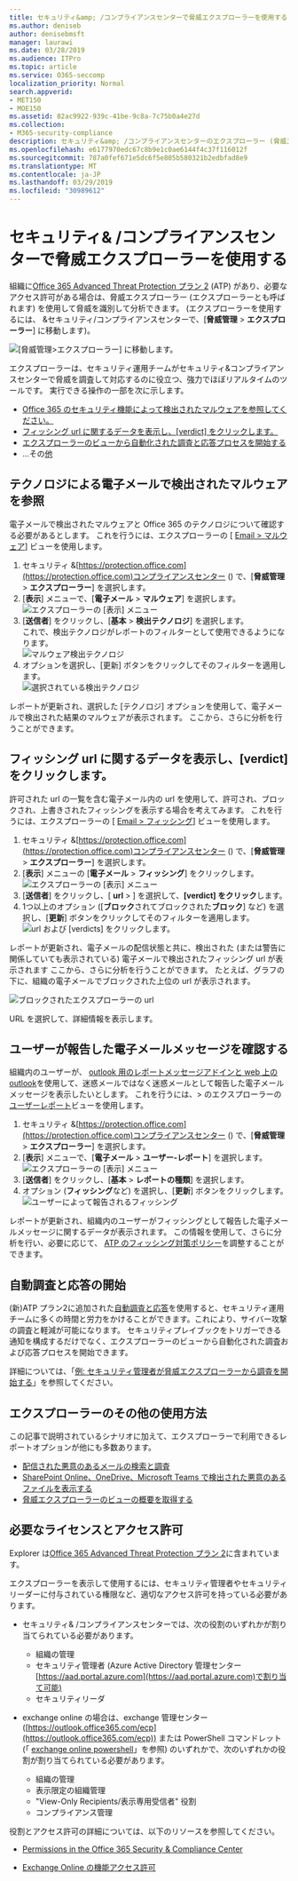 ```yaml
---
title: セキュリティ&amp; /コンプライアンスセンターで脅威エクスプローラーを使用する
ms.author: deniseb
author: denisebmsft
manager: laurawi
ms.date: 03/28/2019
ms.audience: ITPro
ms.topic: article
ms.service: O365-seccomp
localization_priority: Normal
search.appverid:
- MET150
- MOE150
ms.assetid: 82ac9922-939c-41be-9c8a-7c75b0a4e27d
ms.collection:
- M365-security-compliance
description: セキュリティ&amp; /コンプライアンスセンターのエクスプローラー (脅威エクスプローラーとも呼ばれます) について説明します。
ms.openlocfilehash: e6177970edc67c8b9e1c0ae6144f4c37f116012f
ms.sourcegitcommit: 787a0fef671e5dc6f5e805b580321b2edbfad8e9
ms.translationtype: MT
ms.contentlocale: ja-JP
ms.lasthandoff: 03/29/2019
ms.locfileid: "30989612"
---
```

# <a name="use-threat-explorer-in-the-security-amp-compliance-center"></a>セキュリティ&amp; /コンプライアンスセンターで脅威エクスプローラーを使用する

組織に[Office 365 Advanced Threat Protection プラン 2](office-365-ti.md) (ATP) があり、必要なアクセス許可がある場合は、脅威エクスプローラー (エクスプローラーとも呼ばれます) を使用して脅威を識別して分析できます。 (エクスプローラーを使用するには、 &amp;セキュリティ/コンプライアンスセンターで、[**脅威管理** \> **エクスプローラー**] に移動します)。

![[脅威管理\>エクスプローラー] に移動します。](media/cab32fa2-66f1-4ad5-bc1d-2bac4dbeb48c.png)

エクスプローラーは、セキュリティ運用チームがセキュリティ&amp;コンプライアンスセンターで脅威を調査して対応するのに役立つ、強力でほぼリアルタイムのツールです。 実行できる操作の一部を次に示します。
- [Office 365 のセキュリティ機能によって検出されたマルウェアを参照してください。](#see-malware-detected-in-email-by-technology)
- [フィッシング url に関するデータを表示し、[verdict] をクリックします。](#view-data-about-phishing-urls-and-click-verdict)
- [エクスプローラーのビューから自動化された調査と応答プロセスを開始する](#start-automated-investigation-and-response)
- ...その[他](#more-ways-to-use-explorer)

## <a name="see-malware-detected-in-email-by-technology"></a>テクノロジによる電子メールで検出されたマルウェアを参照

電子メールで検出されたマルウェアと Office 365 のテクノロジについて確認する必要があるとします。 これを行うには、エクスプローラーの [ [Email > マルウェア](threat-explorer-views.md#email--malware)] ビューを使用します。

1. セキュリティ &[https://protection.office.com](https://protection.office.com)コンプライアンスセンター () で、[**脅威管理** > **エクスプローラー**] を選択します。
2. [**表示**] メニューで、[**電子メール** > **マルウェア**] を選択します。<br/>![エクスプローラーの [表示] メニュー](media/ExplorerViewEmailMalwareMenu.png)<br/>
3. [**送信者**] をクリックし、[**基本** > **検出テクノロジ**] を選択します。<br/>これで、検出テクノロジがレポートのフィルターとして使用できるようになります。<br/>![マルウェア検出テクノロジ](media/ExplorerEmailMalwareDetectionTech.png)<br/> 
4. オプションを選択し、[更新] ボタンをクリックしてそのフィルターを適用します。<br/>![選択されている検出テクノロジ](media/ExplorerEmailMalwareDetectionTechATP.png)<br/> 

レポートが更新され、選択した [テクノロジ] オプションを使用して、電子メールで検出された結果のマルウェアが表示されます。 ここから、さらに分析を行うことができます。

## <a name="view-data-about-phishing-urls-and-click-verdict"></a>フィッシング url に関するデータを表示し、[verdict] をクリックします。

許可された url の一覧を含む電子メール内の url を使用して、許可され、ブロックされ、上書きされたフィッシングを表示する場合を考えてみます。 これを行うには、エクスプローラーの [ [Email > フィッシング](threat-explorer-views.md#email--phish)] ビューを使用します。

1. セキュリティ &[https://protection.office.com](https://protection.office.com)コンプライアンスセンター () で、[**脅威管理** > **エクスプローラー**] を選択します。
2. [**表示**] メニューの [**電子メール** > **フィッシング**] をクリックします。<br/>![エクスプローラーの [表示] メニュー](media/ExplorerViewEmailPhishMenu.png)<br/>
3. [**送信者**] をクリックし、[ **url** > ] を選択して、**[verdict] をクリック**します。
4. 1つ以上のオプション ([**ブロック**されてブロックされた**ブロック**] など) を選択し、[**更新**] ボタンをクリックしてそのフィルターを適用します。<br/>![url および [verdicts] をクリックします。](media/ThreatExplorerEmailPhishClickVerdictOptions.png)<br/>

レポートが更新され、電子メールの配信状態と共に、検出された (または警告に関係していても表示されている) 電子メールで検出されたフィッシング url が表示されます ここから、さらに分析を行うことができます。 たとえば、グラフの下に、組織の電子メールでブロックされた上位の url が表示されます。 

![ブロックされたエクスプローラーの url](media/ExplorerPhishClickVerdictURLs.png) 

URL を選択して、詳細情報を表示します。

## <a name="review-email-messages-reported-by-users"></a>ユーザーが報告した電子メールメッセージを確認する

組織内のユーザーが、 [outlook 用のレポートメッセージアドインと web 上の outlook](enable-the-report-message-add-in.md)を使用して、迷惑メールではなく迷惑メールとして報告した電子メールメッセージを表示したいとします。 これを行うには、> のエクスプローラーの[ユーザーレポート](threat-explorer-views.md#email--user-reported)ビューを使用します。

1. セキュリティ &[https://protection.office.com](https://protection.office.com)コンプライアンスセンター () で、[**脅威管理** > **エクスプローラー**] を選択します。
2. [**表示**] メニューで、[**電子メール** > **ユーザー-レポート**] を選択します。<br/>![エクスプローラーの [表示] メニュー](media/ExplorerViewMenuEmailUserReported.png)<br/>
3. [**送信者**] をクリックし、[**基本** > **レポートの種類**] を選択します。
4. オプション (**フィッシング**など) を選択し、[**更新**] ボタンをクリックします。 <br/>![ユーザーによって報告されるフィッシング](media/EmailUserReportedReportType.png)<br/> 

レポートが更新され、組織内のユーザーがフィッシングとして報告した電子メールメッセージに関するデータが表示されます。 この情報を使用して、さらに分析を行い、必要に応じて、 [ATP のフィッシング対策ポリシー](set-up-anti-phishing-policies.md)を調整することができます。

## <a name="start-automated-investigation-and-response"></a>自動調査と応答の開始

(新)ATP プラン2に追加された[自動調査と応答](automated-investigation-response-office.md)を使用すると、セキュリティ運用チームに多くの時間と労力をかけることができます。これにより、サイバー攻撃の調査と軽減が可能になります。 セキュリティプレイブックをトリガーできる通知を構成するだけでなく、エクスプローラーのビューから自動化された調査および応答プロセスを開始できます。 

詳細については、「[例: セキュリティ管理者が脅威エクスプローラーから調査を開始する](automated-investigation-response-office.md#example-a-security-administrator-triggers-an-investigation-from-threat-explorer)」を参照してください。

## <a name="more-ways-to-use-explorer"></a>エクスプローラーのその他の使用方法

この記事で説明されているシナリオに加えて、エクスプローラーで利用できるレポートオプションが他にも多数あります。 
- [配信された悪意のあるメールの検索と調査](investigate-malicious-email-that-was-delivered.md)
- [SharePoint Online、OneDrive、Microsoft Teams で検出された悪意のあるファイルを表示する](malicious-files-detected-in-spo-odb-or-teams.md)
- [脅威エクスプローラーのビューの概要を取得する](threat-explorer-views.md)

## <a name="required-licenses-and-permissions"></a>必要なライセンスとアクセス許可

Explorer は[Office 365 Advanced Threat Protection プラン 2](office-365-ti.md)に含まれています。 

エクスプローラーを表示して使用するには、セキュリティ管理者やセキュリティリーダーに付与されている権限など、適切なアクセス許可を持っている必要があります。 

- セキュリティ&amp; /コンプライアンスセンターでは、次の役割のいずれかが割り当てられている必要があります。
    - 組織の管理
    - セキュリティ管理者 (Azure Active Directory 管理センター[https://aad.portal.azure.com](https://aad.portal.azure.com)で割り当て可能)
    - セキュリティリーダ

- exchange online の場合は、exchange 管理センター ([https://outlook.office365.com/ecp](https://outlook.office365.com/ecp)) または PowerShell コマンドレット (「 [exchange online powershell](https://docs.microsoft.com/powershell/exchange/exchange-online/exchange-online-powershell?view=exchange-ps)」を参照) のいずれかで、次のいずれかの役割が割り当てられている必要があります。
    - 組織の管理
    - 表示限定の組織管理
    - "View-Only Recipients/表示専用受信者" 役割
    - コンプライアンス管理

役割とアクセス許可の詳細については、以下のリソースを参照してください。

- [Permissions in the Office 365 Security &amp; Compliance Center](permissions-in-the-security-and-compliance-center.md)

- [Exchange Online の機能アクセス許可](https://docs.microsoft.com/exchange/permissions-exo/feature-permissions)
  
